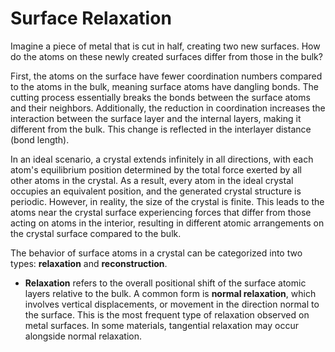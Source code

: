 # Surface Relaxation

Imagine a piece of metal that is cut in half, creating two new surfaces. How do the atoms on these newly created surfaces differ from those in the bulk?

First, the atoms on the surface have fewer coordination numbers compared to the atoms in the bulk, meaning surface atoms have dangling bonds. The cutting process essentially breaks the bonds between the surface atoms and their neighbors. Additionally, the reduction in coordination increases the interaction between the surface layer and the internal layers, making it different from the bulk. This change is reflected in the interlayer distance (bond length).

In an ideal scenario, a crystal extends infinitely in all directions, with each atom's equilibrium position determined by the total force exerted by all other atoms in the crystal. As a result, every atom in the ideal crystal occupies an equivalent position, and the generated crystal structure is periodic. However, in reality, the size of the crystal is finite. This leads to the atoms near the crystal surface experiencing forces that differ from those acting on atoms in the interior, resulting in different atomic arrangements on the crystal surface compared to the bulk.

The behavior of surface atoms in a crystal can be categorized into two types: **relaxation** and **reconstruction**.

- **Relaxation** refers to the overall positional shift of the surface atomic layers relative to the bulk. A common form is **normal relaxation**, which involves vertical displacements, or movement in the direction normal to the surface. This is the most frequent type of relaxation observed on metal surfaces. In some materials, tangential relaxation may occur alongside normal relaxation.